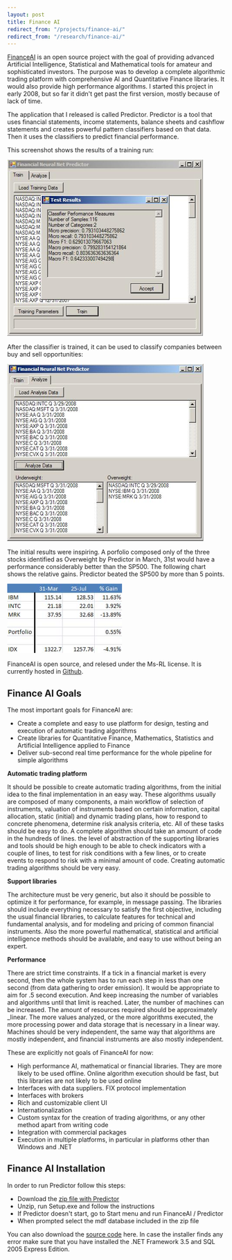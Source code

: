```yaml
---
layout: post
title: Finance AI
redirect_from: "/projects/finance-ai/"
redirect_from: "/research/finance-ai/"
---
```


<a href="http://financeai.org">FinanceAI</a> is an open source project with the goal of providing advanced Artificial Intelligence, Statistical and Mathematical tools for amateur and sophisticated investors. The purpose was to develop a complete algorithmic trading platform with comprehensive AI and Quantitative Finance libraries. It would also provide high performance algorithms. I started this project in early 2008, but so far it didn't get past the first version, mostly because of lack of time.

The application that I released is called Predictor. Predictor is a tool that uses financial statements, income statements, balance sheets and cashflow statements and creates powerful pattern classifiers based on that data. Then it uses the classifiers to predict financial performance.

This screenshot shows the results of a training run:

![](/images/predictor-screenshot-1.jpg)

After the classifier is trained, it can be used to classify companies between buy and sell opportunities:

![](/images/predictor-screenshot-2.jpg)

The initial results were inspiring. A porfolio composed only of the three stocks identified as Overweight by Predictor in March, 31st would have a performance considerably better than the SP500. The following chart shows the relative gains. Predictor beated the SP500 by more than 5 points.

![](/images/predictor-performance.jpg)

FinanceAI is open source, and relesed under the Ms-RL license. It is currently hosted in <a href="http://github.com/tordable/FinanceAI">Github</a>.

## Finance AI Goals

The most important goals for FinanceAI are:

* Create a complete and easy to use platform for design, testing and execution of automatic trading algorithms
* Create libraries for Quantitative Finance, Mathematics, Statistics and Artificial Intelligence applied to Finance
* Deliver sub-second real time performance for the whole pipeline for simple algorithms

**Automatic trading platform**

It should be possible to create automatic trading algorithms, from the initial idea to the final implementation in an easy way. These algorithms usually are composed of many components, a main workflow of selection of instruments, valuation of instruments based on certain information, capital allocation, static (initial) and dynamic trading plans, how to respond to concrete phenomena, determine risk analysis criteria, etc. All of these tasks should be easy to do. A complete algorithm should take an amount of code in the hundreds of lines. the level of abstraction of the supporting libraries and tools should be high enough to be able to check indicators with a couple of lines, to test for risk conditions with a few lines, or to create events to respond to risk with a minimal amount of code. Creating automatic trading algorithms should be very easy.

**Support libraries**

The architecture must be very generic, but also it should be possible to optimize it for performance, for example, in message passing. The libraries should include everything necessary to satisfy the first objective, including the usual financial libraries, to calculate features for technical and fundamental analysis, and for modeling and pricing of common financial instruments. Also the more powerful mathematical, statistical and artificial intelligence methods should be available, and easy to use without being an expert.

**Performance**

There are strict time constraints. If a tick in a financial market is every second, then the whole system has to run each step in less than one second (from data gathering to order emission). It would be appropriate to aim for .5 second execution. And keep increasing the number of variables and algorithms until that limit is reached. Later, the number of machines can be increased. The amount of resources required should be approximately _linear. The more values analyzed, or the more algorithms executed, the more processing power and data storage that is necessary in a linear way. Machines should be very independent, the same way that algorithms are mostly independent, and financial instruments are also mostly independent.

These are explicitly not goals of FinanceAI for now:

* High performance AI, mathematical or financial libraries. They are more likely to be used offline. Online algorithm execution should be fast, but this libraries are not likely to be used online
* Interfaces with data suppliers. FIX protocol implementation
* Interfaces with brokers
* Rich and customizable client UI
* Internationalization
* Custom syntax for the creation of trading algorithms, or any other method apart from writing code
* Integration with commercial packages
* Execution in multiple platforms, in particular in platforms other than Windows and .NET

## Finance AI Installation

In order to run Predictor follow this steps:

* Download the <a href="http://github.com/downloads/tordable/FinanceAI/Predictor.zip"> zip file with Predictor</a>
* Unzip, run Setup.exe and follow the instructions
* If Predictor doesn't start, go to Start menu and run FinanceAI / Predictor
* When prompted select the mdf database included in the zip file

You can also download the <a href="http://github.com/tordable/FinanceAI"> source code</a> here. In case the installer finds any error make sure that you have installed the .NET Framework 3.5 and SQL 2005 Express Edition.
